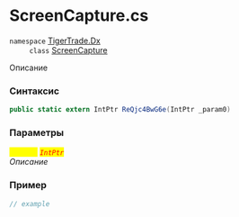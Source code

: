 
# ScreenCapture.cs
`namespace` [TigerTrade.Dx](../../../TigerTrade.Dx.md)  
&nbsp;&nbsp;&nbsp;&nbsp;&nbsp;&nbsp;&nbsp;&nbsp;&nbsp;`class` [ScreenCapture](../../ScreenCapture.cs.md)

Описание

### Синтаксис
```csharp
public static extern IntPtr ReQjc4BwG6e(IntPtr _param0)
```
### Параметры  
<mark style="color:yellow;">`_param0`</mark> <mark style="color:red;">*`IntPtr`*</mark>  
 *Описание*  
  


### Пример  
```csharp
// example
```
                    
                    